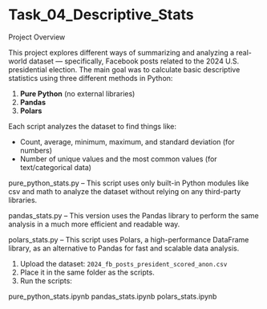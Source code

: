 # Task_04_Descriptive_Stats
Project Overview

This project explores different ways of summarizing and analyzing a real-world dataset — specifically, Facebook posts related to the 2024 U.S. presidential election. The main goal was to calculate basic descriptive statistics using three different methods in Python:

1. **Pure Python** (no external libraries)
2. **Pandas**
3. **Polars**

Each script analyzes the dataset to find things like:
- Count, average, minimum, maximum, and standard deviation (for numbers)
- Number of unique values and the most common values (for text/categorical data)

pure_python_stats.py – This script uses only built-in Python modules like csv and math to analyze the dataset without relying on any third-party libraries.

pandas_stats.py – This version uses the Pandas library to perform the same analysis in a much more efficient and readable way.

polars_stats.py – This script uses Polars, a high-performance DataFrame library, as an alternative to Pandas for fast and scalable data analysis.

1. Upload the dataset: `2024_fb_posts_president_scored_anon.csv`
2. Place it in the same folder as the scripts.
3. Run the scripts:

 pure_python_stats.ipynb
 pandas_stats.ipynb
 polars_stats.ipynb
